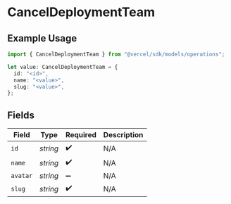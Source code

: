 # CancelDeploymentTeam

## Example Usage

```typescript
import { CancelDeploymentTeam } from "@vercel/sdk/models/operations";

let value: CancelDeploymentTeam = {
  id: "<id>",
  name: "<value>",
  slug: "<value>",
};
```

## Fields

| Field              | Type               | Required           | Description        |
| ------------------ | ------------------ | ------------------ | ------------------ |
| `id`               | *string*           | :heavy_check_mark: | N/A                |
| `name`             | *string*           | :heavy_check_mark: | N/A                |
| `avatar`           | *string*           | :heavy_minus_sign: | N/A                |
| `slug`             | *string*           | :heavy_check_mark: | N/A                |